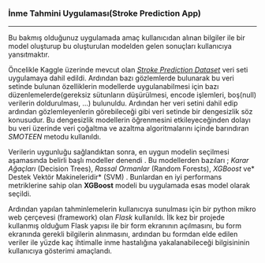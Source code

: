 ### İnme Tahmini Uygulaması(Stroke Prediction App)
----
Bu bakmış olduğunuz uygulamada amaç kullanıcıdan alınan bilgiler ile bir model oluşturup bu oluşturulan modelden gelen sonuçları kullanıcıya yansıtmaktır.

Öncelikle Kaggle üzerinde mevcut olan [*Stroke Prediction Dataset*](https://www.kaggle.com/fedesoriano/stroke-prediction-dataset "*Stroke Prediction Dataset*") veri seti uygulamaya dahil edildi. Ardından bazı gözlemlerde bulunarak bu veri setinde bulunan özelliklerin modellerde uygulanabilmesi için bazı düzenlemelerde(gereksiz sütunların düşürülmesi, encode işlemleri, boş(null) verilerin doldurulması, ...) bulunuldu. Ardından her veri setini dahil edip ardından gözlemleyenlerin görebileceği gibi veri setinde bir dengesizlik söz konusudur. Bu dengesizlik modellerin öğrenmesini etkileyeceğinden dolayı bu veri üzerinde veri çoğaltma ve azaltma algoritmalarını içinde barındıran *SMOTEEN* metodu kullanıldı.

Verilerin uygunluğu sağlandıktan sonra, en uygun modelin seçilmesi aşamasında belirli başlı modeller denendi . Bu modellerden bazıları ; *Karar Ağaçları* (Decision Trees), *Rassal Ormanlar* (Random Forests), *XGBoost* ve* Destek Vektör Makineleridir* (SVM) . Bunlardan en iyi performans metriklerine sahip olan **XGBoost** modeli bu uygulamada esas model olarak seçildi.

Ardından yapılan tahminlemelerin kullanıcıya sunulması için bir python mikro web çerçevesi (framework) olan *Flask* kullanıldı. İlk kez bir projede kullanmış olduğum Flask yapısı ile bir form ekranının açılmasını, bu form ekranında gerekli bilgilerin alınmasını, ardından bu formdan elde edilen veriler ile yüzde kaç ihtimalle inme hastalığına yakalanabileceği bilgisininin kullanıcıya gösterimi amaçlandı.
